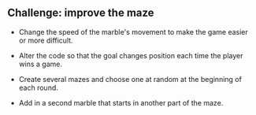 ## Challenge: improve the maze

+ Change the speed of the marble's movement to make the game easier or more difficult.

+ Alter the code so that the goal changes position each time the player wins a game.

+ Create several mazes and choose one at random at the beginning of each round.

+ Add in a second marble that starts in another part of the maze.
